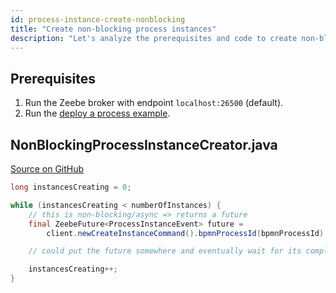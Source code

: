 ```yaml
---
id: process-instance-create-nonblocking
title: "Create non-blocking process instances"
description: "Let's analyze the prerequisites and code to create non-blocking process instances with Java."
---
```


## Prerequisites

1. Run the Zeebe broker with endpoint `localhost:26500` (default).
1. Run the [deploy a process example](process-deploy.md).

## NonBlockingProcessInstanceCreator.java

[Source on GitHub](https://github.com/camunda-community-hub/camunda-8-examples/blob/main/zeebe-client-plain-java/src/main/java/io/camunda/zeebe/example/process/NonBlockingProcessInstanceCreator.java)

```java
long instancesCreating = 0;

while (instancesCreating < numberOfInstances) {
    // this is non-blocking/async => returns a future
    final ZeebeFuture<ProcessInstanceEvent> future =
        client.newCreateInstanceCommand().bpmnProcessId(bpmnProcessId).latestVersion().send();

    // could put the future somewhere and eventually wait for its completion

    instancesCreating++;
}
```
